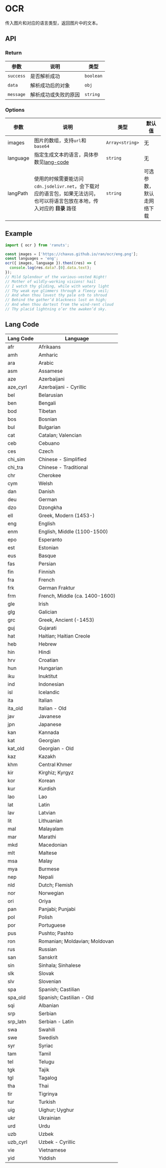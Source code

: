 # OCR

传入图片和对应的语言类型，返回图片中的文本。

## API

### Return

| 参数      | 说明                 | 类型      |
| --------- | -------------------- | --------- |
| `success` | 是否解析成功         | `boolean` |
| `data`    | 解析成功后的对象     | `obj`     |
| `message` | 解析成功或失败的原因 | `string`  |

### Options

| 参数     | 说明                                                                                                                       | 类型            | 默认值                   |
| -------- | -------------------------------------------------------------------------------------------------------------------------- | --------------- | ------------------------ |
| images   | 图片的数组，支持`url`和`base64`                                                                                            | `Array<string>` | 无                       |
| language | 指定生成文本的语言，具体参数见[lang-code](#lang-code)                                                                      | `string`        | 无                       |
| langPath | 使用的时候需要能访问`cdn.jsdelivr.net`，会下载对应的语言包，如果无法访问，也可以将语言包放在本地，传入对应的 **目录** 路径 | `string`        | 可选参数，默认走网络下载 |

## Example

```js
import { ocr } from 'ranuts';

const images = ['https://chaxus.github.io/ran/ocr/eng.png'];
const languages = 'eng';
ocr({ images, language }).then((res) => {
  console.log(res.data?.[0].data.text);
});
// Mild Splendour of the various-vested Night!
// Mother of wildly-working visions! hail
// I watch thy gliding, while with watery light
// Thy weak eye glimmers through a fleecy veil;
// And when thou lovest thy pale orb to shroud
// Behind the gather’d blackness lost on high;
// And when thou dartest from the wind-rent cloud
// Thy placid lightning o’er the awaken’d sky.
```

## Lang Code

| Lang Code | Language                       |
| --------- | ------------------------------ |
| afr       | Afrikaans                      |
| amh       | Amharic                        |
| ara       | Arabic                         |
| asm       | Assamese                       |
| aze       | Azerbaijani                    |
| aze_cyrl  | Azerbaijani - Cyrillic         |
| bel       | Belarusian                     |
| ben       | Bengali                        |
| bod       | Tibetan                        |
| bos       | Bosnian                        |
| bul       | Bulgarian                      |
| cat       | Catalan; Valencian             |
| ceb       | Cebuano                        |
| ces       | Czech                          |
| chi_sim   | Chinese - Simplified           |
| chi_tra   | Chinese - Traditional          |
| chr       | Cherokee                       |
| cym       | Welsh                          |
| dan       | Danish                         |
| deu       | German                         |
| dzo       | Dzongkha                       |
| ell       | Greek, Modern (1453-)          |
| eng       | English                        |
| enm       | English, Middle (1100-1500)    |
| epo       | Esperanto                      |
| est       | Estonian                       |
| eus       | Basque                         |
| fas       | Persian                        |
| fin       | Finnish                        |
| fra       | French                         |
| frk       | German Fraktur                 |
| frm       | French, Middle (ca. 1400-1600) |
| gle       | Irish                          |
| glg       | Galician                       |
| grc       | Greek, Ancient (-1453)         |
| guj       | Gujarati                       |
| hat       | Haitian; Haitian Creole        |
| heb       | Hebrew                         |
| hin       | Hindi                          |
| hrv       | Croatian                       |
| hun       | Hungarian                      |
| iku       | Inuktitut                      |
| ind       | Indonesian                     |
| isl       | Icelandic                      |
| ita       | Italian                        |
| ita_old   | Italian - Old                  |
| jav       | Javanese                       |
| jpn       | Japanese                       |
| kan       | Kannada                        |
| kat       | Georgian                       |
| kat_old   | Georgian - Old                 |
| kaz       | Kazakh                         |
| khm       | Central Khmer                  |
| kir       | Kirghiz; Kyrgyz                |
| kor       | Korean                         |
| kur       | Kurdish                        |
| lao       | Lao                            |
| lat       | Latin                          |
| lav       | Latvian                        |
| lit       | Lithuanian                     |
| mal       | Malayalam                      |
| mar       | Marathi                        |
| mkd       | Macedonian                     |
| mlt       | Maltese                        |
| msa       | Malay                          |
| mya       | Burmese                        |
| nep       | Nepali                         |
| nld       | Dutch; Flemish                 |
| nor       | Norwegian                      |
| ori       | Oriya                          |
| pan       | Panjabi; Punjabi               |
| pol       | Polish                         |
| por       | Portuguese                     |
| pus       | Pushto; Pashto                 |
| ron       | Romanian; Moldavian; Moldovan  |
| rus       | Russian                        |
| san       | Sanskrit                       |
| sin       | Sinhala; Sinhalese             |
| slk       | Slovak                         |
| slv       | Slovenian                      |
| spa       | Spanish; Castilian             |
| spa_old   | Spanish; Castilian - Old       |
| sqi       | Albanian                       |
| srp       | Serbian                        |
| srp_latn  | Serbian - Latin                |
| swa       | Swahili                        |
| swe       | Swedish                        |
| syr       | Syriac                         |
| tam       | Tamil                          |
| tel       | Telugu                         |
| tgk       | Tajik                          |
| tgl       | Tagalog                        |
| tha       | Thai                           |
| tir       | Tigrinya                       |
| tur       | Turkish                        |
| uig       | Uighur; Uyghur                 |
| ukr       | Ukrainian                      |
| urd       | Urdu                           |
| uzb       | Uzbek                          |
| uzb_cyrl  | Uzbek - Cyrillic               |
| vie       | Vietnamese                     |
| yid       | Yiddish                        |
